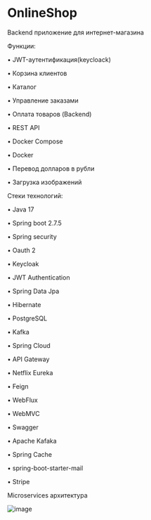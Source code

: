 # OnlineShop
Backend приложение для интернет-магазина

Функции: 

•	JWT-аутентификация(keycloack)

•	Корзина клиентов

•	Каталог

•	Управление заказами

•	Оплата товаров (Backend)

•	REST API

•	Docker Compose

•	Docker

•	Перевод долларов в рубли

•	Загрузка изображений


Стеки технологий: 

•	Java 17

•	Spring boot 2.7.5

•	Spring security

•	Oauth 2

•	Keycloak

•	JWT Authentication

•	Spring Data Jpa

•	Hibernate

•	PostgreSQL

•	Kafka

•	Spring Cloud

•	API Gateway

•	Netflix Eureka

•	Feign

•	WebFlux

•	WebMVC

•	Swagger

•	Apache Kafaka

•	Spring Cache

•	spring-boot-starter-mail

•	Stripe

Microservices архитектура

 ![image](https://user-images.githubusercontent.com/80482734/202924167-ce3050a0-0c92-4245-92a6-6ef5e0152d5e.png)



 
